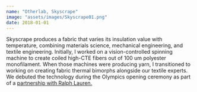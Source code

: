 ```yaml
---
name: "Otherlab, Skyscrape"
image: "assets/images/Skyscrape01.png"
date: 2018-01-01
---
```

Skyscrape produces a fabric that varies its insulation value with temperature, combining materials science, mechanical engineering, and textile engineering. Initially, I worked on a vision-controlled spinning machine to create coiled high-CTE fibers out of 100 um polyester monofilament. When those machines were producing yarn, I transitioned to working on creating fabric thermal bimorphs alongside our textile experts. We debuted the technology during the Olympics opening ceremony as part of a [partnership with Ralph Lauren.](https://corporate.ralphlauren.com/pr_220120_BeijingOlympics.html)
